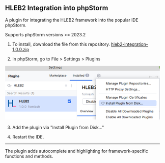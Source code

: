 ## HLEB2 Integration into phpStorm

A plugin for integrating the HLEB2 framework into the popular IDE phpStorm.

Supports phpStorm versions >= 2023.2

1) To install, download the file from this repository. [hleb2-integration-1.0.0.zip](https://github.com/phphleb/hleb2-phpstorm-plugin/raw/refs/heads/main/build/distributions/hleb2-integration-1.0.0.zip)

2) In phpStorm, go to File > Settings > Plugins

![install](https://raw.githubusercontent.com/phphleb/hleb2-phpstorm-plugin/e169b3b3ccd93a050299b5e125f9c24214de8c5e/src/main/resources/install.png)

3) Add the plugin via "Install Plugin from Disk..."

4) Restart the IDE.

-----------------------------

The plugin adds autocomplete and highlighting for framework-specific functions and methods.
